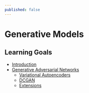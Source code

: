```yaml
---
published: false
---
```

# Generative Models


## Learning Goals


<!-- MarkdownTOC autolink=true autoanchor=true bracket=round -->

- [Introduction](#introduction)
- [Generative Adversarial Networks](#generative-adversarial-networks)
    - [Variational Autoencoders](#Variational-Autoencoders)
    - [DCGAN](#DCGAN)
    - [Extensions](#extensions)


<!-- /MarkdownTOC -->
